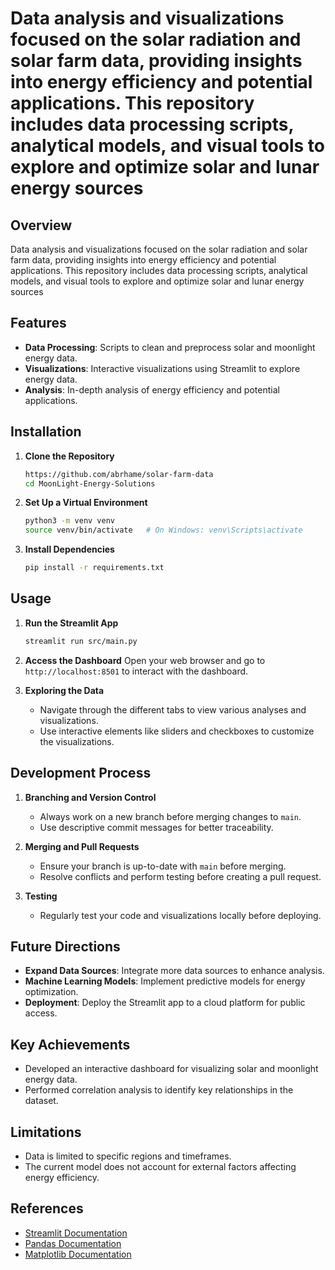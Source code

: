 # Data analysis and visualizations focused on the solar radiation and solar farm data, providing insights into energy efficiency and potential applications. This repository includes data processing scripts, analytical models, and visual tools to explore and optimize solar and lunar energy sources

## Overview

Data analysis and visualizations focused on the solar radiation and solar farm data, providing insights into energy efficiency and potential applications. This repository includes data processing scripts, analytical models, and visual tools to explore and optimize solar and lunar energy sources

## Features

- **Data Processing**: Scripts to clean and preprocess solar and moonlight energy data.
- **Visualizations**: Interactive visualizations using Streamlit to explore energy data.
- **Analysis**: In-depth analysis of energy efficiency and potential applications.

## Installation

1. **Clone the Repository**
   ```bash
   https://github.com/abrhame/solar-farm-data
   cd MoonLight-Energy-Solutions
   ```

2. **Set Up a Virtual Environment**
   ```bash
   python3 -m venv venv
   source venv/bin/activate   # On Windows: venv\Scripts\activate
   ```

3. **Install Dependencies**
   ```bash
   pip install -r requirements.txt
   ```

## Usage

1. **Run the Streamlit App**
   ```bash
   streamlit run src/main.py
   ```

2. **Access the Dashboard**
   Open your web browser and go to `http://localhost:8501` to interact with the dashboard.

3. **Exploring the Data**
   - Navigate through the different tabs to view various analyses and visualizations.
   - Use interactive elements like sliders and checkboxes to customize the visualizations.

## Development Process

1. **Branching and Version Control**
   - Always work on a new branch before merging changes to `main`.
   - Use descriptive commit messages for better traceability.

2. **Merging and Pull Requests**
   - Ensure your branch is up-to-date with `main` before merging.
   - Resolve conflicts and perform testing before creating a pull request.

3. **Testing**
   - Regularly test your code and visualizations locally before deploying.

## Future Directions

- **Expand Data Sources**: Integrate more data sources to enhance analysis.
- **Machine Learning Models**: Implement predictive models for energy optimization.
- **Deployment**: Deploy the Streamlit app to a cloud platform for public access.

## Key Achievements

- Developed an interactive dashboard for visualizing solar and moonlight energy data.
- Performed correlation analysis to identify key relationships in the dataset.

## Limitations

- Data is limited to specific regions and timeframes.
- The current model does not account for external factors affecting energy efficiency.

## References

- [Streamlit Documentation](https://docs.streamlit.io/)
- [Pandas Documentation](https://pandas.pydata.org/docs/)
- [Matplotlib Documentation](https://matplotlib.org/stable/contents.html)

